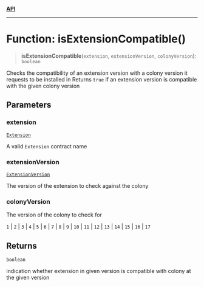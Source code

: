 [**API**](../README.md)

***

# Function: isExtensionCompatible()

> **isExtensionCompatible**(`extension`, `extensionVersion`, `colonyVersion`): `boolean`

Checks the compatibility of an extension version with a colony version it requests to be installed in
Returns `true` if an extension version is compatible with the given colony version

## Parameters

### extension

[`Extension`](../enumerations/Extension.md)

A valid `Extension` contract name

### extensionVersion

[`ExtensionVersion`](../type-aliases/ExtensionVersion.md)

The version of the extension to check against the colony

### colonyVersion

The version of the colony to check for

`1` | `2` | `3` | `4` | `5` | `6` | `7` | `8` | `9` | `10` | `11` | `12` | `13` | `14` | `15` | `16` | `17`

## Returns

`boolean`

indication whether extension in given version is compatible with colony at the given version
